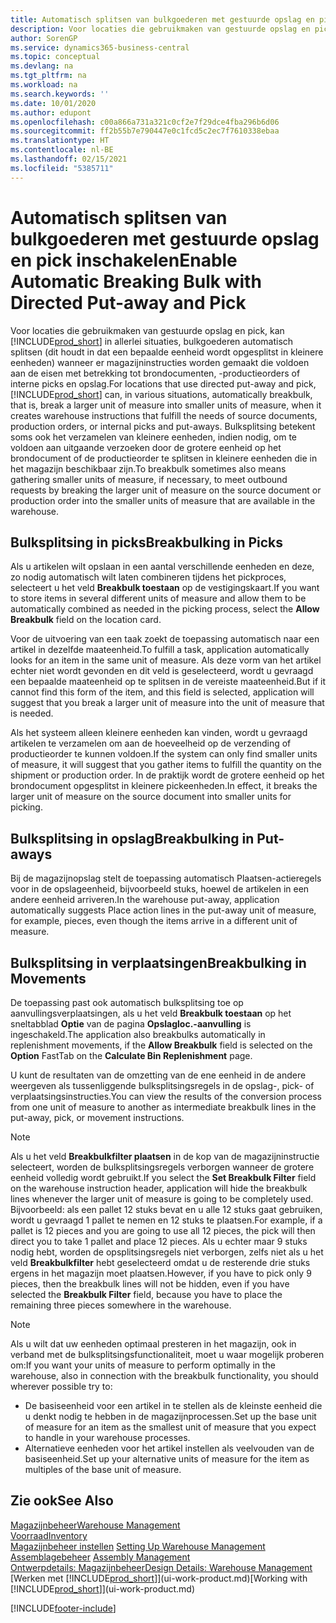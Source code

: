 ```yaml
---
title: Automatisch splitsen van bulkgoederen met gestuurde opslag en pick | Microsoft Docs
description: Voor locaties die gebruikmaken van gestuurde opslag en pick, kunt u eenheden opsplitsen in kleinere eenheden wanneer er magazijninstructies worden gemaakt die voldoen aan de eisen met betrekking tot brondocumenten, -productieorders of interne picks en opslag.
author: SorenGP
ms.service: dynamics365-business-central
ms.topic: conceptual
ms.devlang: na
ms.tgt_pltfrm: na
ms.workload: na
ms.search.keywords: ''
ms.date: 10/01/2020
ms.author: edupont
ms.openlocfilehash: c00a866a731a321c0cf2e7f29dce4fba296b6d06
ms.sourcegitcommit: ff2b55b7e790447e0c1fcd5c2ec7f7610338ebaa
ms.translationtype: HT
ms.contentlocale: nl-BE
ms.lasthandoff: 02/15/2021
ms.locfileid: "5385711"
---
```

# <a name="enable-automatic-breaking-bulk-with-directed-put-away-and-pick"></a><span data-ttu-id="d1641-103">Automatisch splitsen van bulkgoederen met gestuurde opslag en pick inschakelen</span><span class="sxs-lookup"><span data-stu-id="d1641-103">Enable Automatic Breaking Bulk with Directed Put-away and Pick</span></span>
<span data-ttu-id="d1641-104">Voor locaties die gebruikmaken van gestuurde opslag en pick, kan [!INCLUDE[prod_short](includes/prod_short.md)] in allerlei situaties, bulkgoederen automatisch splitsen (dit houdt in dat een bepaalde eenheid wordt opgesplitst in kleinere eenheden) wanneer er magazijninstructies worden gemaakt die voldoen aan de eisen met betrekking tot brondocumenten, -productieorders of interne picks en opslag.</span><span class="sxs-lookup"><span data-stu-id="d1641-104">For locations that use directed put-away and pick, [!INCLUDE[prod_short](includes/prod_short.md)] can, in various situations, automatically breakbulk, that is, break a larger unit of measure into smaller units of measure, when it creates warehouse instructions that fulfill the needs of source documents, production orders, or internal picks and put-aways.</span></span> <span data-ttu-id="d1641-105">Bulksplitsing betekent soms ook het verzamelen van kleinere eenheden, indien nodig, om te voldoen aan uitgaande verzoeken door de grotere eenheid op het brondocument of de productieorder te splitsen in kleinere eenheden die in het magazijn beschikbaar zijn.</span><span class="sxs-lookup"><span data-stu-id="d1641-105">To breakbulk sometimes also means gathering smaller units of measure, if necessary, to meet outbound requests by breaking the larger unit of measure on the source document or production order into the smaller units of measure that are available in the warehouse.</span></span>   

## <a name="breakbulking-in-picks"></a><span data-ttu-id="d1641-106">Bulksplitsing in picks</span><span class="sxs-lookup"><span data-stu-id="d1641-106">Breakbulking in Picks</span></span>  
<span data-ttu-id="d1641-107">Als u artikelen wilt opslaan in een aantal verschillende eenheden en deze, zo nodig automatisch wilt laten combineren tijdens het pickproces, selecteert u het veld **Breakbulk toestaan** op de vestigingskaart.</span><span class="sxs-lookup"><span data-stu-id="d1641-107">If you want to store items in several different units of measure and allow them to be automatically combined as needed in the picking process, select the **Allow Breakbulk** field on the location card.</span></span>  

<span data-ttu-id="d1641-108">Voor de uitvoering van een taak zoekt de toepassing automatisch naar een artikel in dezelfde maateenheid.</span><span class="sxs-lookup"><span data-stu-id="d1641-108">To fulfill a task, application automatically looks for an item in the same unit of measure.</span></span> <span data-ttu-id="d1641-109">Als deze vorm van het artikel echter niet wordt gevonden en dit veld is geselecteerd, wordt u gevraagd een bepaalde maateenheid op te splitsen in de vereiste maateenheid.</span><span class="sxs-lookup"><span data-stu-id="d1641-109">But if it cannot find this form of the item, and this field is selected, application will suggest that you break a larger unit of measure into the unit of measure that is needed.</span></span>  

<span data-ttu-id="d1641-110">Als het systeem alleen kleinere eenheden kan vinden, wordt u gevraagd artikelen te verzamelen om aan de hoeveelheid op de verzending of productieorder te kunnen voldoen.</span><span class="sxs-lookup"><span data-stu-id="d1641-110">If the system can only find smaller units of measure, it will suggest that you gather items to fulfill the quantity on the shipment or production order.</span></span> <span data-ttu-id="d1641-111">In de praktijk wordt de grotere eenheid op het brondocument opgesplitst in kleinere pickeenheden.</span><span class="sxs-lookup"><span data-stu-id="d1641-111">In effect, it breaks the larger unit of measure on the source document into smaller units for picking.</span></span>  

## <a name="breakbulking-in-put-aways"></a><span data-ttu-id="d1641-112">Bulksplitsing in opslag</span><span class="sxs-lookup"><span data-stu-id="d1641-112">Breakbulking in Put-aways</span></span>  
<span data-ttu-id="d1641-113">Bij de magazijnopslag stelt de toepassing automatisch Plaatsen-actieregels voor in de opslageenheid, bijvoorbeeld stuks, hoewel de artikelen in een andere eenheid arriveren.</span><span class="sxs-lookup"><span data-stu-id="d1641-113">In the warehouse put-away, application automatically suggests Place action lines in the put-away unit of measure, for example, pieces, even though the items arrive in a different unit of measure.</span></span>  

## <a name="breakbulking-in-movements"></a><span data-ttu-id="d1641-114">Bulksplitsing in verplaatsingen</span><span class="sxs-lookup"><span data-stu-id="d1641-114">Breakbulking in Movements</span></span>  
<span data-ttu-id="d1641-115">De toepassing past ook automatisch bulksplitsing toe op aanvullingsverplaatsingen, als u het veld **Breakbulk toestaan** op het sneltabblad **Optie** van de pagina **Opslagloc.-aanvulling** is ingeschakeld.</span><span class="sxs-lookup"><span data-stu-id="d1641-115">The application also breakbulks automatically in replenishment movements, if the **Allow Breakbulk** field is selected on the **Option** FastTab on the **Calculate Bin Replenishment** page.</span></span>  

<span data-ttu-id="d1641-116">U kunt de resultaten van de omzetting van de ene eenheid in de andere weergeven als tussenliggende bulksplitsingsregels in de opslag-, pick- of verplaatsingsinstructies.</span><span class="sxs-lookup"><span data-stu-id="d1641-116">You can view the results of the conversion process from one unit of measure to another as intermediate breakbulk lines in the put-away, pick, or movement instructions.</span></span>  

> [!NOTE]  
>  <span data-ttu-id="d1641-117">Als u het veld **Breakbulkfilter plaatsen** in de kop van de magazijninstructie selecteert, worden de bulksplitsingsregels verborgen wanneer de grotere eenheid volledig wordt gebruikt.</span><span class="sxs-lookup"><span data-stu-id="d1641-117">If you select the **Set Breakbulk Filter** field on the warehouse instruction header, application will hide the breakbulk lines whenever the larger unit of measure is going to be completely used.</span></span> <span data-ttu-id="d1641-118">Bijvoorbeeld: als een pallet 12 stuks bevat en u alle 12 stuks gaat gebruiken, wordt u gevraagd 1 pallet te nemen en 12 stuks te plaatsen.</span><span class="sxs-lookup"><span data-stu-id="d1641-118">For example, if a pallet is 12 pieces and you are going to use all 12 pieces, the pick will then direct you to take 1 pallet and place 12 pieces.</span></span> <span data-ttu-id="d1641-119">Als u echter maar 9 stuks nodig hebt, worden de opsplitsingsregels niet verborgen, zelfs niet als u het veld **Breakbulkfilter** hebt geselecteerd omdat u de resterende drie stuks ergens in het magazijn moet plaatsen.</span><span class="sxs-lookup"><span data-stu-id="d1641-119">However, if you have to pick only 9 pieces, then the breakbulk lines will not be hidden, even if you have selected the **Breakbulk Filter** field, because you have to place the remaining three pieces somewhere in the warehouse.</span></span>  

> [!NOTE]  
>  <span data-ttu-id="d1641-120">Als u wilt dat uw eenheden optimaal presteren in het magazijn, ook in verband met de bulksplitsingsfunctionaliteit, moet u waar mogelijk proberen om:</span><span class="sxs-lookup"><span data-stu-id="d1641-120">If you want your units of measure to perform optimally in the warehouse, also in connection with the breakbulk functionality, you should wherever possible try to:</span></span>  
>   
> - <span data-ttu-id="d1641-121">De basiseenheid voor een artikel in te stellen als de kleinste eenheid die u denkt nodig te hebben in de magazijnprocessen.</span><span class="sxs-lookup"><span data-stu-id="d1641-121">Set up the base unit of measure for an item as the smallest unit of measure that you expect to handle in your warehouse processes.</span></span>  
> - <span data-ttu-id="d1641-122">Alternatieve eenheden voor het artikel instellen als veelvouden van de basiseenheid.</span><span class="sxs-lookup"><span data-stu-id="d1641-122">Set up your alternative units of measure for the item as multiples of the base unit of measure.</span></span>  

## <a name="see-also"></a><span data-ttu-id="d1641-123">Zie ook</span><span class="sxs-lookup"><span data-stu-id="d1641-123">See Also</span></span>  
[<span data-ttu-id="d1641-124">Magazijnbeheer</span><span class="sxs-lookup"><span data-stu-id="d1641-124">Warehouse Management</span></span>](warehouse-manage-warehouse.md)  
[<span data-ttu-id="d1641-125">Voorraad</span><span class="sxs-lookup"><span data-stu-id="d1641-125">Inventory</span></span>](inventory-manage-inventory.md)  
<span data-ttu-id="d1641-126">[Magazijnbeheer instellen](warehouse-setup-warehouse.md)   </span><span class="sxs-lookup"><span data-stu-id="d1641-126">[Setting Up Warehouse Management](warehouse-setup-warehouse.md)   </span></span>  
<span data-ttu-id="d1641-127">[Assemblagebeheer](assembly-assemble-items.md)  </span><span class="sxs-lookup"><span data-stu-id="d1641-127">[Assembly Management](assembly-assemble-items.md)  </span></span>  
[<span data-ttu-id="d1641-128">Ontwerpdetails: Magazijnbeheer</span><span class="sxs-lookup"><span data-stu-id="d1641-128">Design Details: Warehouse Management</span></span>](design-details-warehouse-management.md)  
<span data-ttu-id="d1641-129">[Werken met [!INCLUDE[prod_short](includes/prod_short.md)]](ui-work-product.md)</span><span class="sxs-lookup"><span data-stu-id="d1641-129">[Working with [!INCLUDE[prod_short](includes/prod_short.md)]](ui-work-product.md)</span></span>  


[!INCLUDE[footer-include](includes/footer-banner.md)]